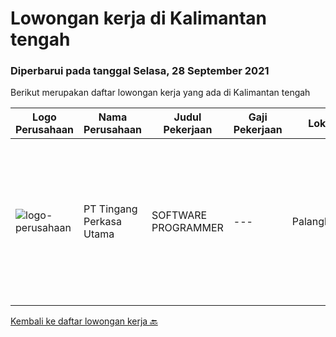 
  # Lowongan kerja di Kalimantan tengah

  ### Diperbarui pada tanggal Selasa, 28 September 2021

  Berikut merupakan daftar lowongan kerja yang ada di Kalimantan tengah

  |Logo Perusahaan | Nama Perusahaan | Judul Pekerjaan | Gaji Pekerjaan | Lokasi | Deskripsi | Tanggal diunggah | Pranala |
  | -------------- | --------------- | --------------- | --------- | --------- | -------------- | ------- | ----------- |
  |![logo-perusahaan](https://us.123rf.com/450wm/pavelstasevich/pavelstasevich1811/pavelstasevich181101027/112815900-stock-vector-no-image-available-icon-flat-vector.jpg?ver=6)|PT Tingang Perkasa Utama|SOFTWARE PROGRAMMER|---|Palangkaraya|Kualifikasi: Usia maksimal 30 Tahun Minimal Pendidikan D3/S1 IT Fresh Graduate/ semester akhir silahkan melamar Diutamakan yang berpengalaman dibidang...|Senin, 30 Agustus 2021|https://www.jobstreet.co.id/id/job/software-programmer-3613887?token=0~0a17fb4c-1431-49f3-9b67-0e3285a6a5f4&sectionRank=1&jobId=jobstreet-id-job-3613887|


  [Kembali ke daftar lowongan kerja 🔙](../README.md#daftar-lowongan-kerja)
  
